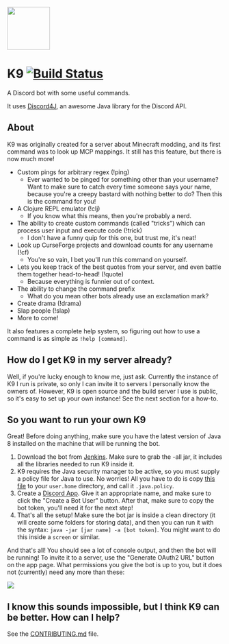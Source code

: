 <img src="https://i.imgur.com/xjPT4WB.png" width="100px" height="100px"></img>
# K9 [![Build Status](https://ci.tterrag.com/buildStatus/icon?job=K9)](https://ci.tterrag.com/job/K9)

A Discord bot with some useful commands.

It uses [Discord4J](https://discord4j.com/), an awesome Java library for the Discord API.

## About

K9 was originally created for a server about Minecraft modding, and its first command was to look up MCP mappings. It still has this feature, but there is now much more!

- Custom pings for arbitrary regex (!ping)
    - Ever wanted to be pinged for something other than your username? Want to make sure to catch every time someone says your name, because you're a creepy bastard with nothing better to do? Then this is the command for you!
- A Clojure REPL emulator (!clj)
    - If you know what this means, then you're probably a nerd.
- The ability to create custom commands (called "tricks") which can process user input and execute code (!trick)
    - I don't have a funny quip for this one, but trust me, it's neat!
- Look up CurseForge projects and download counts for any username (!cf)
    - You're so vain, I bet you'll run this command on yourself.
- Lets you keep track of the best quotes from your server, and even battle them together head-to-head! (!quote)
    - Because everything is funnier out of context.
- The ability to change the command prefix
    - What do you mean other bots already use an exclamation mark?
- Create drama (!drama)
- Slap people (!slap)
- More to come!

It also features a complete help system, so figuring out how to use a command is as simple as `!help [command]`.

## How do I get K9 in my server already?

Well, if you're lucky enough to know me, just ask. Currently the instance of K9 I run is private, so only I can invite it to servers I personally know the owners of. However, K9 is open source and the build server I use is public, so it's easy to set up your own instance! See the next section for a how-to.

## So you want to run your own K9

Great! Before doing anything, make sure you have the latest version of Java 8 installed on the machine that will be running the bot.

1. Download the bot from [Jenkins](https://ci.tterrag.com/job/K9/). Make sure to grab the -all jar, it includes all the libraries needed to run K9 inside it.
2. K9 requires the Java security manager to be active, so you must supply a policy file for Java to use. No worries! All you have to do is copy [this file](https://raw.githubusercontent.com/tterrag1098/K9/master/mcbot.policy) to your `user.home` directory, and call it `.java.policy`.
3. Create a [Discord App](https://discordapp.com/developers/applications/me). Give it an appropriate name, and make sure to click the "Create a Bot User" button. After that, make sure to copy the bot token, you'll need it for the next step!
4. That's all the setup! Make sure the bot jar is inside a clean directory (it will create some folders for storing data), and then you can run it with the syntax: `java -jar [jar name] -a [bot token]`. You might want to do this inside a `screen` or similar.

And that's all! You should see a lot of console output, and then the bot will be running! To invite it to a server, use the "Generate OAuth2 URL" button on the app page. What permissions you give the bot is up to you, but it does not (currently) need any more than these:

![](https://i.imgur.com/JINS5mk.png)

## I know this sounds impossible, but I think K9 can be better. How can I help?

See the [CONTRIBUTING.md](https://github.com/tterrag1098/K9/blob/master/CONTRIBUTING.md) file.
